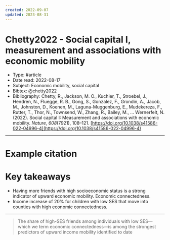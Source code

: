 ```yaml
---
created: 2022-09-07
updated: 2023-08-31
---
```

# Chetty2022 - Social capital I, measurement and associations with economic mobility

* Type: #article
* Date read: 2022-08-17
* Subject: Economic mobility, social capital
* Bibtex: @chetty2022
* Bibliography: Chetty, R., Jackson, M. O., Kuchler, T., Stroebel, J., Hendren, N., Fluegge, R. B., Gong, S., Gonzalez, F., Grondin, A., Jacob, M., Johnston, D., Koenen, M., Laguna-Muggenburg, E., Mudekereza, F., Rutter, T., Thor, N., Townsend, W., Zhang, R., Bailey, M., … Wernerfelt, N. (2022). Social capital I: Measurement and associations with economic mobility. _Nature_, _608_(7921), 108–121. [https://doi.org/10.1038/s41586-022-04996-4](https://doi.org/10.1038/s41586-022-04996-4)
---
# Example citation


# Key takeaways
* Having more friends with high socioeconomic status is a strong indicator of upward economic mobility. Economic connectedness.
* Income increase of 20% for children with low SES that move into counties with high economic connectedness.

---

> The share of high-SES friends among individuals with low SES—which we term economic connectedness—is among the strongest predictors of upward income mobility identified to date